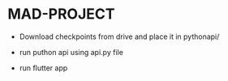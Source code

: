 # MAD-PROJECT

* Download checkpoints from drive and place it in pythonapi/

* run puthon api using api.py file

* run flutter app 
